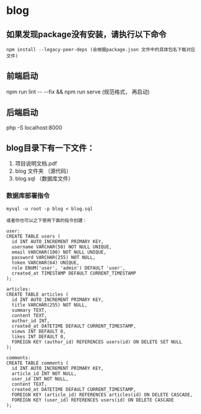 # blog

## 如果发现package没有安装，请执行以下命令
```
npm install --legacy-peer-deps (会根据package.json 文件中的具体包名下载对应文件)
```

## 前端启动
npm run lint -- --fix && npm run serve (规范格式， 再启动)

## 后端启动
php -S localhost:8000

## blog目录下有一下文件：
1. 项目说明文档.pdf
2. blog 文件夹 （源代码）
3. blog.sql （数据库文件）

### 数据库部署指令
```
mysql -u root -p blog < blog.sql

或者你也可以之下使用下面的指令创建：

user:
CREATE TABLE users (
  id INT AUTO_INCREMENT PRIMARY KEY,
  username VARCHAR(50) NOT NULL UNIQUE,
  email VARCHAR(100) NOT NULL UNIQUE,
  password VARCHAR(255) NOT NULL,
  token VARCHAR(64) UNIQUE,
  role ENUM('user', 'admin') DEFAULT 'user',
  created_at TIMESTAMP DEFAULT CURRENT_TIMESTAMP
);

articles:
CREATE TABLE articles (
  id INT AUTO_INCREMENT PRIMARY KEY,
  title VARCHAR(255) NOT NULL,
  summary TEXT,
  content TEXT,
  author_id INT,
  created_at DATETIME DEFAULT CURRENT_TIMESTAMP,
  views INT DEFAULT 0,
  likes INT DEFAULT 0,
  FOREIGN KEY (author_id) REFERENCES users(id) ON DELETE SET NULL
);

comments:
CREATE TABLE comments (
  id INT AUTO_INCREMENT PRIMARY KEY,
  article_id INT NOT NULL,
  user_id INT NOT NULL,
  content TEXT,
  created_at DATETIME DEFAULT CURRENT_TIMESTAMP,
  FOREIGN KEY (article_id) REFERENCES articles(id) ON DELETE CASCADE,
  FOREIGN KEY (user_id) REFERENCES users(id) ON DELETE CASCADE
);

```
